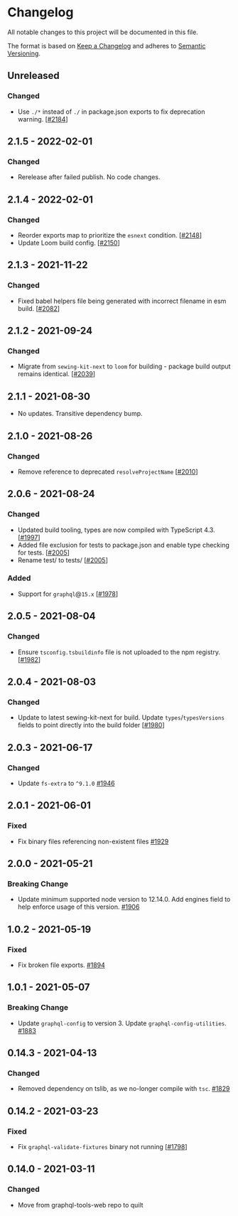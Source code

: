 # Changelog

All notable changes to this project will be documented in this file.

The format is based on [Keep a Changelog](http://keepachangelog.com/en/1.0.0/)
and adheres to [Semantic Versioning](http://semver.org/spec/v2.0.0.html).

## Unreleased

### Changed

- Use `./*` instead of `./` in package.json exports to fix deprecation warning. [[#2184](https://github.com/Shopify/quilt/pull/2184)]

## 2.1.5 - 2022-02-01

### Changed

- Rerelease after failed publish. No code changes.

## 2.1.4 - 2022-02-01

### Changed

- Reorder exports map to prioritize the `esnext` condition. [[#2148](https://github.com/Shopify/quilt/pull/2148)]
- Update Loom build config. [[#2150](https://github.com/Shopify/quilt/pull/2150)]

## 2.1.3 - 2021-11-22

### Changed

- Fixed babel helpers file being generated with incorrect filename in esm build. [[#2082](https://github.com/Shopify/quilt/pull/2082)]

## 2.1.2 - 2021-09-24

### Changed

- Migrate from `sewing-kit-next` to `loom` for building - package build output remains identical. [[#2039](https://github.com/Shopify/quilt/pull/2039)]

## 2.1.1 - 2021-08-30

- No updates. Transitive dependency bump.

## 2.1.0 - 2021-08-26

### Changed

- Remove reference to deprecated `resolveProjectName` [[#2010](https://github.com/Shopify/quilt/pull/2010)]

## 2.0.6 - 2021-08-24

### Changed

- Updated build tooling, types are now compiled with TypeScript 4.3. [[#1997](https://github.com/Shopify/quilt/pull/1997)]
- Added file exclusion for tests to package.json and enable type checking for tests. [[#2005](https://github.com/Shopify/quilt/pull/2005)]
- Rename test/ to tests/ [[#2005](https://github.com/Shopify/quilt/pull/2005)]

### Added

- Support for `graphql`@`15.x` [[#1978](https://github.com/Shopify/quilt/pull/1978/files)]

## 2.0.5 - 2021-08-04

### Changed

- Ensure `tsconfig.tsbuildinfo` file is not uploaded to the npm registry. [[#1982](https://github.com/Shopify/quilt/pull/1982)]

## 2.0.4 - 2021-08-03

### Changed

- Update to latest sewing-kit-next for build. Update `types`/`typesVersions` fields to point directly into the build folder [[#1980](https://github.com/Shopify/quilt/pull/1980)]

## 2.0.3 - 2021-06-17

### Changed

- Update `fs-extra` to `^9.1.0` [#1946](https://github.com/Shopify/quilt/pull/1946)

## 2.0.1 - 2021-06-01

### Fixed

- Fix binary files referencing non-existent files [#1929](https://github.com/Shopify/quilt/pull/1929)

## 2.0.0 - 2021-05-21

### Breaking Change

- Update minimum supported node version to 12.14.0. Add engines field to help enforce usage of this version. [#1906](https://github.com/Shopify/quilt/pull/1906)

## 1.0.2 - 2021-05-19

### Fixed

- Fix broken file exports. [#1894](https://github.com/Shopify/quilt/pull/1894)

## 1.0.1 - 2021-05-07

### Breaking Change

- Update `graphql-config` to version 3. Update `graphql-config-utilities`. [#1883](https://github.com/Shopify/quilt/pull/1883)

## 0.14.3 - 2021-04-13

### Changed

- Removed dependency on tslib, as we no-longer compile with `tsc`. [#1829](https://github.com/Shopify/quilt/pull/1829)

## 0.14.2 - 2021-03-23

### Fixed

- Fix `graphql-validate-fixtures` binary not running [[#1798](https://github.com/Shopify/quilt/pull/1798)]

## 0.14.0 - 2021-03-11

### Changed

- Move from graphql-tools-web repo to quilt
